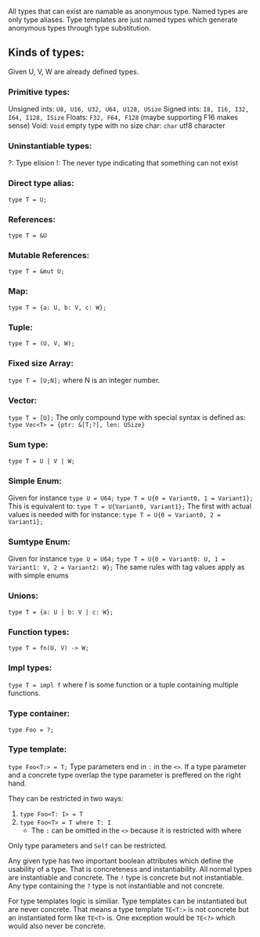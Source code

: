 All types that can exist are namable as anonymous type. 
Named types are only type aliases.
Type templates are just named types which generate anonymous types through type substitution.

## Kinds of types:
Given U, V, W are already defined types.

### Primitive types:
Unsigned ints: `U8, U16, U32, U64, U128, USize`
Signed ints: `I8, I16, I32, I64, I128, ISize`
Floats: `F32, F64, F128` (maybe supporting F16 makes sense)
Void: `Void` empty type with no size
char: `char` utf8 character

### Uninstantiable types:
?: Type elision 
!: The never type indicating that something can not exist

### Direct type alias: 
`type T = U;`

### References:
`type T = &U`

### Mutable References:
`type T = &mut U;`

### Map:
`type T = {a: U, b: V, c: W};`

### Tuple:
`type T = (U, V, W);`

### Fixed size Array:
`type T = [U;N];`
where N is an integer number.

### Vector:
`type T = [U];`
The only compound type with special syntax is defined as:
`type Vec<T> = {ptr: &[T;?], len: USize}`

### Sum type:
`type T = U | V | W;`

### Simple Enum:
Given for instance `type U = U64;`
`type T = U{0 = Variant0, 1 = Variant1};`
This is equivalent to:
`type T = U{Variant0, Variant1};`
The first with actual values is needed with for instance: 
`type T = U{0 = Variant0, 2 = Variant1};`

### Sumtype Enum:
Given for instance `type U = U64;`
`type T = U{0 = Variant0: U, 1 = Variant1: V, 2 = Variant2: W};`
The same rules with tag values apply as with simple enums

### Unions:
`type T = {a: U | b: V | c: W};` 

### Function types:
`type T = fn(U, V) -> W;`

### Impl types:
`type T = impl f`
where f is some function or a tuple containing multiple functions.

### Type container:
`type Foo = ?;`

### Type template:
`type Foo<T:> = T;`
Type parameters end in `:` in the `<>`.
If a type parameter and a concrete type overlap the type parameter is preffered on the right hand.

They can be restricted in two ways:
1. `type Foo<T: I> = T`
2. `type Foo<T> = T where T: I`
   - The `:` can be omitted in the `<>` because it is restricted with where

Only type parameters and `Self` can be restricted.


Any given type has two important boolean attributes which define the usability of a type.
That is concreteness and instantiability. All normal types are instantiable and concrete.
The `!` type is concrete but not instantiable. 
Any type containing the `?` type is not instantiable and not concrete.

For type templates logic is similiar. Type templates can be instantiated but are never concrete.
That means a type template `TE<T:>` is not concrete but an instantiated form like `TE<T>` is.
One exception would be `TE<?>` which would also never be concrete.
